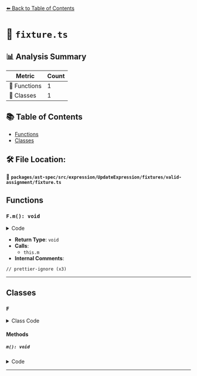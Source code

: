 [⬅️ Back to Table of Contents](../../../../../../../index.md)

# 📄 `fixture.ts`

## 📊 Analysis Summary

| Metric | Count |
|--------|-------|
| 🔧 Functions | 1 |
| 🧱 Classes | 1 |

## 📚 Table of Contents

- [Functions](#functions)
- [Classes](#classes)

## 🛠️ File Location:
📂 **`packages/ast-spec/src/expression/UpdateExpression/fixtures/valid-assignment/fixture.ts`**

## Functions

### `F.m(): void`

<details><summary>Code</summary>

```ts
m() {
    this.#a++;
    this.m().a++;
    this[1] = 1;
    F++;
    // prettier-ignore
    (this.#a)++;
    (<number>this.#a)++;
    (this.#a satisfies number)++;
    (this.#a as number)++;
    this.#a!++;
  }
```
</details>

- **Return Type**: `void`
- **Calls**:
  - `this.m`
- **Internal Comments**:
```
// prettier-ignore (x3)
```


---

## Classes

### `F`

<details><summary>Class Code</summary>

```ts
class F {
  #a;

  m() {
    this.#a++;
    this.m().a++;
    this[1] = 1;
    F++;
    // prettier-ignore
    (this.#a)++;
    (<number>this.#a)++;
    (this.#a satisfies number)++;
    (this.#a as number)++;
    this.#a!++;
  }
}
```
</details>

#### Methods

##### `m(): void`

<details><summary>Code</summary>

```ts
m() {
    this.#a++;
    this.m().a++;
    this[1] = 1;
    F++;
    // prettier-ignore
    (this.#a)++;
    (<number>this.#a)++;
    (this.#a satisfies number)++;
    (this.#a as number)++;
    this.#a!++;
  }
```
</details>


---